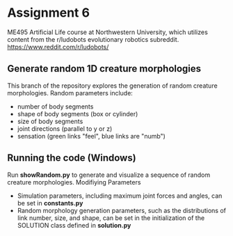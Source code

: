 # Assignment 6
ME495 Artificial Life course at Northwestern University, which utilizes content from the r/ludobots evolutionary robotics subreddit.
https://www.reddit.com/r/ludobots/

## Generate random 1D creature morphologies
This branch of the repository explores the generation of random creature morphologies. Random parameters include:
- number of body segments
- shape of body segments (box or cylinder)
- size of body segments
- joint directions (parallel to y or z)
- sensation (green links "feel", blue links are "numb")

## Running the code (Windows)
Run __showRandom.py__ to generate and visualize a sequence of random creature morphologies.
Modifiying Parameters
- Simulation parameters, including maximum joint forces and angles, can be set in __constants.py__
- Random morphology generation parameters, such as the distributions of link number, size, and shape, can be set in the initialization of the SOLUTION class defined in __solution.py__